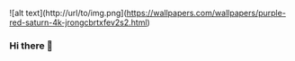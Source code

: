![alt text](http://url/to/img.png](https://wallpapers.com/wallpapers/purple-red-saturn-4k-jrongcbrtxfev2s2.html)

### Hi there 👋

<!--
**AhmetCK3319/AhmetCK3319** is a ✨ _special_ ✨ repository because its `README.md` (this file) appears on your GitHub profile.

Here are some ideas to get you started:

- 🔭 I’m currently working on Python Django
- 🌱 I’m currently learning Html Css Python Django
- 👯 I’m looking to collaborate on Python Django
- 🤔 I’m looking for help with Html Css  Python Django
- 📫 How to reach me: ahmetcankoca1990@hotmail.com
-->
